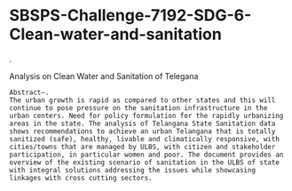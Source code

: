 # SBSPS-Challenge-7192-SDG-6-Clean-water-and-sanitation
.

Analysis on Clean Water and Sanitation of Telegana


    Abstract—.
    The urban growth is rapid as compared to other states and this will continue to pose pressure on the sanitation infrastructure in the urban centers. Need for policy formulation for the rapidly urbanizing areas in the state. The analysis of Telangana State Sanitation data shows recommendations to achieve an urban Telangana that is totally sanitized (safe), healthy, livable and climatically responsive, with cities/towns that are managed by ULBS, with citizen and stakeholder participation, in particular women and poor. The document provides an overview of the existing scenario of sanitation in the ULBS of state with integral solutions addressing the issues while showcasing linkages with cross cutting sectors.
